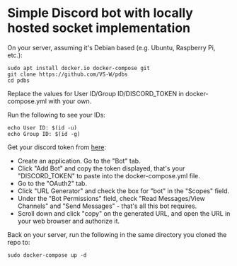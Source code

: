 # Simple Discord bot with locally hosted socket implementation
On your server, assuming it's Debian based (e.g. Ubuntu, Raspberry Pi, etc.):

    sudo apt install docker.io docker-compose git
    git clone https://github.com/VS-W/pdbs
    cd pdbs

Replace the values for User ID/Group ID/DISCORD_TOKEN in docker-compose.yml with your own.

Run the following to see your IDs:

    echo User ID: $(id -u)
    echo Group ID: $(id -g)

  
Get your discord token from [here](https://discordapp.com/developers/applications):

 - Create an application. Go to the "Bot" tab.
 - Click "Add Bot" and copy  the token displayed, that's your "DISCORD_TOKEN" to paste into the docker-compose.yml file.
 - Go to the "OAuth2" tab.
 - Click "URL Generator" and check the box for "bot" in the "Scopes" field.
 - Under the "Bot Permissions" field, check "Read Messages/View Channels" and "Send Messages" - that's all this bot requires.
 - Scroll down and click "copy" on the generated URL, and open the URL in your web browser and authorize it.

Back on your server, run the following in the same directory you cloned the repo to:

    sudo docker-compose up -d

